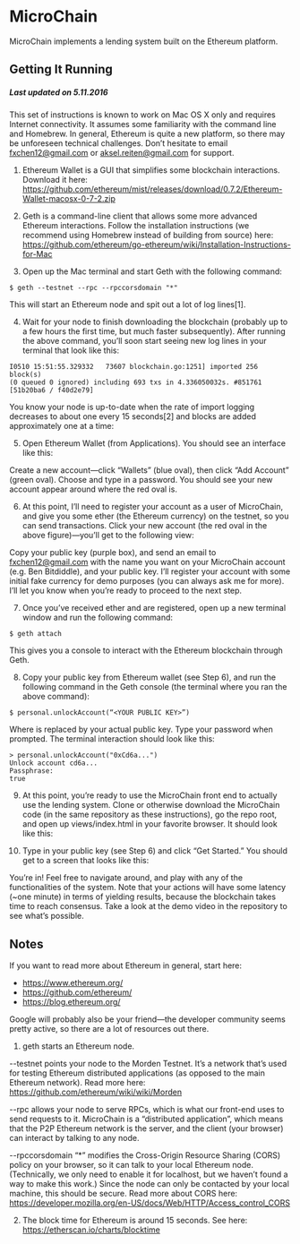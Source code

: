 # MicroChain
MicroChain implements a lending system built on the Ethereum platform. 

## Getting It Running
##### Last updated on 5.11.2016
This set of instructions is known to work on Mac OS X only and requires Internet connectivity. It assumes some familiarity with the command line and Homebrew. In general, Ethereum is quite a new platform, so there may be unforeseen technical challenges. Don’t hesitate to email fxchen12@gmail.com or aksel.reiten@gmail.com for support.

1. Ethereum Wallet is a GUI that simplifies some blockchain interactions. Download it here: https://github.com/ethereum/mist/releases/download/0.7.2/Ethereum-Wallet-macosx-0-7-2.zip

2. Geth is a command-line client that allows some more advanced Ethereum interactions. Follow the installation instructions (we recommend using Homebrew instead of building from source) here:
https://github.com/ethereum/go-ethereum/wiki/Installation-Instructions-for-Mac

3. Open up the Mac terminal and start Geth with the following command: 
 ```   
 $ geth --testnet --rpc --rpccorsdomain "*" 
 ```
 This will start an Ethereum node and spit out a lot of log lines[1].

4. Wait for your node to finish downloading the blockchain (probably up to a few hours the first time, but much faster subsequently). After running the above command, you’ll soon start seeing new log lines in your terminal that look like this:

 ```
 I0510 15:51:55.329332   73607 blockchain.go:1251] imported 256 block(s) 
 (0 queued 0 ignored) including 693 txs in 4.336050032s. #851761 [51b20ba6 / f40d2e79]
 ```

 You know your node is up-to-date when the rate of import logging decreases to about one every 15 seconds[2] and blocks are added approximately one at a time:

5.	Open Ethereum Wallet (from Applications). You should see an interface like this:
<picture>
 Create a new account—click “Wallets” (blue oval), then click “Add Account” (green oval). Choose and type in a password. You should see your new account appear around where the red oval is.

6. At this point, I’ll need to register your account as a user of MicroChain, and give you some ether (the Ethereum currency) on the testnet, so you can send transactions. Click your new account (the red oval in the above figure)—you’ll get to the following view:
 
 Copy your public key (purple box), and send an email to fxchen12@gmail.com with the name you want on your MicroChain account (e.g. Ben Bitdiddle), and your public key. I’ll register your account with some initial fake currency for demo purposes (you can always ask me for more). I’ll let you know when you’re ready to proceed to the next step.

7.	Once you’ve received ether and are registered, open up a new terminal window and run the following command:
 ```
 $ geth attach
 ```

 This gives you a console to interact with the Ethereum blockchain through Geth.
 
8. Copy your public key from Ethereum wallet (see Step 6), and run the following command in the Geth console (the terminal where you ran the above command):
 ```
 $ personal.unlockAccount(“<YOUR PUBLIC KEY>”)
 ```

 Where <YOUR PUBLIC KEY> is replaced by your actual public key. Type your password when prompted. The terminal interaction should look like this:
 ```
 > personal.unlockAccount("0xCd6a...")
 Unlock account cd6a...
 Passphrase: 
 true
 ```

9. At this point, you’re ready to use the MicroChain front end to actually use the lending system. Clone or otherwise download the MicroChain code (in the same repository as these instructions), go the repo root, and open up views/index.html in your favorite browser. It should look like this:


10. Type in your public key (see Step 6) and click “Get Started.” You should get to a screen that looks like this:

 You’re in! Feel free to navigate around, and play with any of the functionalities of the system. Note that your actions will have some latency (~one minute) in terms of yielding results, because the blockchain takes time to reach consensus. Take a look at the demo video in the repository to see what’s possible.
 
## Notes
If you want to read more about Ethereum in general, start here:
-	https://www.ethereum.org/
-	https://github.com/ethereum/
-	https://blog.ethereum.org/

Google will probably also be your friend—the developer community seems pretty active, so there are a lot of resources out there.

1.	geth starts an Ethereum node.

 --testnet points your node to the Morden Testnet. It’s a network that’s used for testing Ethereum distributed applications (as opposed to the main Ethereum network). Read more here:
https://github.com/ethereum/wiki/wiki/Morden

 --rpc allows your node to serve RPCs, which is what our front-end uses to send requests to it. MicroChain is a “distributed application”, which means that the P2P Ethereum network is the server, and the client (your browser) can interact by talking to any node.

 --rpccorsdomain “*” modifies the Cross-Origin Resource Sharing (CORS) policy on your browser, so it can talk to your local Ethereum node. (Technically, we only need to enable it for localhost, but we haven’t found a way to make this work.) Since the node can only be contacted by your local machine, this should be secure. Read more about CORS here:
 https://developer.mozilla.org/en-US/docs/Web/HTTP/Access_control_CORS

2.	The block time for Ethereum is around 15 seconds. See here:
 https://etherscan.io/charts/blocktime










